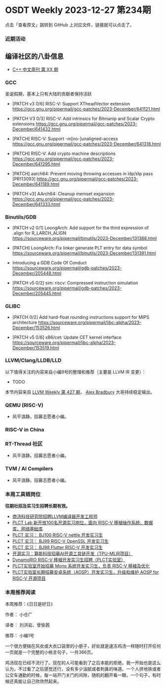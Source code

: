 # OSDT Weekly 2023-12-27 第234期

点击「查看原文」跳转到 GitHub 上对应文件，链接就可以点击了。

### 近期活动

## 编译社区的八卦信息

- [C++ 中文周刊 第 XX 期]()

### GCC

圣诞假期，基本上只有大陆的贡献者保持活跃
- [PATCH v3 0/6] RISC-V: Support XTheadVector extension
  https://gcc.gnu.org/pipermail/gcc-patches/2023-December/641121.html

- [PATCH V3 0/3] RISC-V: Add intrinsics for Bitmanip and Scalar Crypto extensions
  https://gcc.gnu.org/pipermail/gcc-patches/2023-December/641432.html

- [PATCH] RISC-V: Support -m[no-]unaligned-access
  https://gcc.gnu.org/pipermail/gcc-patches/2023-December/641318.html

- [PATCH] RISC-V: Add crypto machine descriptions
  https://gcc.gnu.org/pipermail/gcc-patches/2023-December/641295.html

- [PATCH] aarch64: Prevent moving throwing accesses in ldp/stp pass [PR113093]
  https://gcc.gnu.org/pipermail/gcc-patches/2023-December/641189.html

- [PATCH v3] AArch64: Cleanup memset expansion
  https://gcc.gnu.org/pipermail/gcc-patches/2023-December/641333.html

### Binutils/GDB

- [PATCH v2 0/1] LoongArch: Add support for the third expression of .align for R_LARCH_ALIGN
  https://sourceware.org/pipermail/binutils/2023-December/131386.html

- [PATCH] LoongArch: Fix linker generate PLT entry for data symbol
  https://sourceware.org/pipermail/binutils/2023-December/131391.html

- Introducing a GDB Code Of Conduct
  https://sourceware.org/pipermail/gdb-patches/2023-December/205448.html

- [PATCH v5 0/2] sim: riscv: Compressed instruction simulation
  https://sourceware.org/pipermail/gdb-patches/2023-December/205445.html

### GLIBC

- [PATCH 0/2] Add hard-float rounding instructions support for MIPS architecture
  https://sourceware.org/pipermail/libc-alpha/2023-December/153526.html

- [PATCH v5 0/6] x86/cet: Update CET kernel interface
  https://sourceware.org/pipermail/libc-alpha/2023-December/153519.html

### LLVM/Clang/LLDB/LLD


以下值得关注的内容来自小编9号的整理和推荐（主要是 LLVM IR 变更）：

- TODO

本节内容来自 [LLVM Weekly 第 427 期](http://llvmweekly.org/issue/427)，
[Alex Bradbury](https://www.linkedin.com/in/alex-bradbury/) 大哥持续稳定输出。

### QEMU (RISC-V)

- 风平浪静。招募志愿者小编。

### RISC-V in China

### RT-Thread 社区

- 风平浪静。招募志愿者小编。

### TVM / AI Compilers

- 风平浪静。招募志愿者小编。

### 本周工具链岗位

**往期社招及实习生招聘长期有效。**

- [商汤科技研究院招聘LLVM编译器开发工程师](https://mp.weixin.qq.com/s/4j-Qin8LFUJlzKzFIpIKpw)
- [PLCT Lab 新开放100名开源实习岗位，面向 RISC-V 移植操作系统、数据库、网络基础库](https://mp.weixin.qq.com/s/ebvIxcplB8Jtw18LMoXTTQ)
- [PLCT 实习： BJ100 RISC-V nettle 开发实习生](https://mp.weixin.qq.com/s/GEUKRlxILFpdHQbv-yxWQQ)
- [PLCT 实习： BJ99 RISC-V OpenSSL 开发实习生](https://mp.weixin.qq.com/s/pzy6sbW50r3aLw3Dt36oBQ)
- [PLCT 实习： BJ98 Flutter RISC-V 开发实习生](https://mp.weixin.qq.com/s/gQYT_rhtLE8jGg6WWAztDA)
- [开源实习：算能科技招募AI开源工具链开发（TPU-MLIR项目）](https://mp.weixin.qq.com/s/IBJh0ip4k11PzIMZecsWSw)
- [DynamoRIO RISC-V 移植开发实习生招聘（PLCT实验室）](https://mp.weixin.qq.com/s/J_5TjT6DOqeOXJXQI5VQxw)
- [PLCT实验室开始招募 Mono 系统开发实习生，负责 RISC-V 移植及优化](https://mp.weixin.qq.com/s/whEW7Hay1jIP1tBzIPay1A)
- [PLCT实验室长期招募安卓系统（AOSP）开发实习生，升级和维护 AOSP for RISC-V 开源项目](https://mp.weixin.qq.com/s/dJP2cEB1nex2inR5c-cJog)


### 本周推荐阅读

本周推荐：《日日是好日》

作者： 小仓广

译者： 刘洪岩、曾愉茜

推荐： 小编1号

一个很方便揣在风衣或大衣口袋里的小册子，好处就是速冻鸡汤一样随时打开任何一页就是一个完整的小格言句子，一共366页。

鸡汤现在已经不流行了。现在的人可能看到了之后本能的拒绝。我一开始也是这么认为，不过看了之后感觉还行，没有多少油腻或者刺鼻的味道。一个人挤地铁或者公交车通勤的时候，每一站开门关门的间隙，随机的翻开看一眼，一个句子，有时候还真能让自己欣欣然起来。
